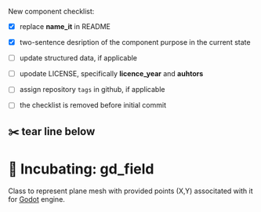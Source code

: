 New component checklist:
 - [x] replace **name_it** in README
 - [x] two-sentence desription of the component purpose in the current state
 - [ ] update structured data, if applicable
 - [ ] upodate LICENSE, specifically **licence_year** and **auhtors**
 - [ ] assign repository `tags` in github, if applicable  
 - [ ] the checklist is removed before initial commit


:scissors: tear line below
----

# :microscope: Incubating: gd_field
Class to represent plane mesh with provided points (X,Y) associtated with it for [Godot](https://godotengine.org/) engine.   




